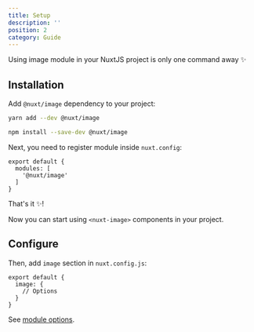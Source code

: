 ```yaml
---
title: Setup
description: ''
position: 2
category: Guide
---
```


Using image module in your NuxtJS project is only one command away ✨

## Installation

Add `@nuxt/image` dependency to your project:

<code-group>
  <code-block label="Yarn" active>

  ```bash
  yarn add --dev @nuxt/image
  ```

  </code-block>
  <code-block label="NPM">

  ```bash
  npm install --save-dev @nuxt/image
  ```

  </code-block>
</code-group>




Next, you need to register module inside `nuxt.config`:

```js{}[nuxt.config.js]
export default {
  modules: [
    '@nuxt/image'
  ]
}
```

That's it ✨!

Now you can start using `<nuxt-image>` components in your project.

## Configure

Then, add `image` section in `nuxt.config.js`:

```js[nuxt.config.js]
export default {
  image: {
    // Options
  }
}
```

See [module options](/options).

